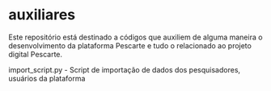 # auxiliares

Este repositório está destinado a códigos que auxiliem de alguma maneira o desenvolvimento da plataforma Pescarte e tudo o relacionado ao projeto digital Pescarte.

import_script.py - Script de importação de dados dos pesquisadores, usuários da plataforma